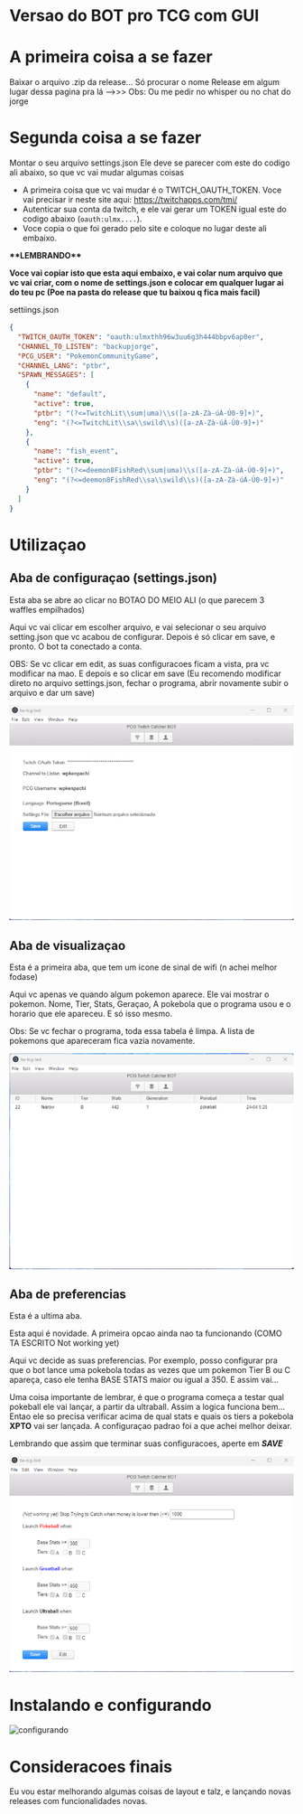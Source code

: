# Versao do BOT pro TCG com GUI

# A primeira coisa a se fazer
Baixar o arquivo .zip da release...
Só procurar o nome Release em algum lugar dessa pagina pra lá -->>>
Obs: Ou me pedir no whisper ou no chat do jorge


# Segunda coisa a se fazer
Montar o seu arquivo settings.json
Ele deve se parecer com este do codigo ali abaixo, so que vc vai mudar algumas coisas

- A primeira coisa que vc vai mudar é o TWITCH_OAUTH_TOKEN.
Voce vai precisar ir neste site aqui: https://twitchapps.com/tmi/
- Autenticar sua conta da twitch, e ele vai gerar um TOKEN igual este do codigo abaixo (`oauth:ulmx....`).
- Voce copia o que foi gerado pelo site e coloque no lugar deste ali embaixo.

<b>
**LEMBRANDO**

Voce vai copiar isto que esta aqui embaixo,
e vai colar num arquivo que vc vai criar, com o nome de settings.json e colocar em qualquer lugar ai do teu pc (Poe na pasta do release que tu baixou q fica mais facil)
</b>

settiings.json
```json
{
  "TWITCH_OAUTH_TOKEN": "oauth:ulmxthh96w3uu6g3h444bbpv6ap0er",
  "CHANNEL_TO_LISTEN": "backupjorge",
  "PCG_USER": "PokemonCommunityGame",
  "CHANNEL_LANG": "ptbr",
  "SPAWN_MESSAGES": [
    {
      "name": "default",
      "active": true,
      "ptbr": "(?<=TwitchLit\\sum|uma)\\s([a-zA-Zà-úÀ-Ú0-9]+)",
      "eng": "(?<=TwitchLit\\sa\\swild\\s)([a-zA-Zà-úÀ-Ú0-9]+)"
    },
    {
      "name": "fish_event",
      "active": true,
      "ptbr": "(?<=deemon8FishRed\\sum|uma)\\s([a-zA-Zà-úÀ-Ú0-9]+)",
      "eng": "(?<=deemon8FishRed\\sa\\swild\\s)([a-zA-Zà-úÀ-Ú0-9]+)"
    }
  ]
}

```

# Utilizaçao

## Aba de configuraçao (settings.json)

Esta aba se abre ao clicar no BOTAO DO MEIO ALI (o que parecem 3 waffles empilhados)

Aqui vc vai clicar em escolher arquivo, e vai selecionar o seu arquivo setting.json
que vc acabou de configurar.
Depois é só clicar em save, e pronto. O bot ta conectado a conta.

OBS: Se vc clicar em edit, as suas configuracoes ficam a vista, pra vc modificar na mao. E depois e so clicar em save (Eu recomendo modificar direto no arquivo settings.json, fechar o programa, abrir novamente subir o arquivo e dar um save)

![Aba Configuçao](tcg-settings.png "Aba Configuçao")



## Aba de visualizaçao

Esta é a primeira aba, que tem um icone de sinal de wifi (n achei melhor fodase)

Aqui vc apenas ve quando algum pokemon aparece. Ele vai mostrar o pokemon.
Nome, Tier, Stats, Geraçao, A pokebola que o programa usou e o horario que ele apareceu. E só isso mesmo. 

Obs: Se vc fechar o programa, toda essa tabela é limpa. A lista de pokemons que
apareceram fica vazia novamente.

![Aba Spawns](tcg-spawns.png "Aba Spawns")


## Aba de preferencias

Esta é a ultima aba. 

Esta aqui é novidade. A primeira opcao ainda nao ta funcionando (COMO TA ESCRITO Not working yet)

Aqui vc decide as suas preferencias. Por exemplo, posso configurar pra que o bot
lance uma pokebola todas as vezes que um pokemon Tier B ou C apareça, caso ele tenha
BASE STATS maior ou igual a 350. E assim vai...

Uma coisa importante de lembrar, é que o programa começa a testar qual pokeball ele vai lançar, a partir da ultraball. Assim a logica funciona bem...
Entao ele so precisa verificar acima de qual stats e quais os tiers a pokebola 
__XPTO__ vai ser lançada. A configuraçao padrao foi a que achei melhor deixar.

Lembrando que assim que terminar suas configuracoes, aperte em ___SAVE___

![Aba Preferencias](tcg-preferences.png "Aba Preferencias")

# Instalando e configurando

![configurando](tcg.gif "configurando")


# Consideracoes finais
Eu vou estar melhorando algumas coisas de layout e talz,
e lançando novas releases com funcionalidades novas.
